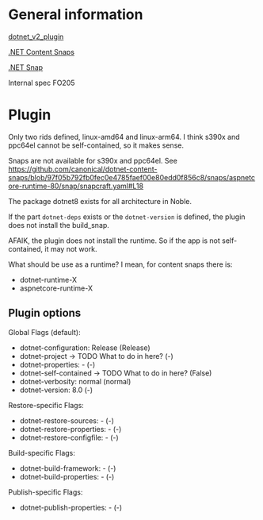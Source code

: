 # General information

[dotnet_v2_plugin](https://github.com/canonical/crafot-parts/blob/main/craft_parts/plugins/dotnet_v2_plugin.py)

[.NET Content Snaps](https://github.com/canonical/dotnet-content-snaps)

[.NET Snap](https://github.com/canonical/dotnet-snap)

Internal spec FO205

# Plugin

Only two rids defined, linux-amd64 and linux-arm64. I think
s390x and ppc64el cannot be self-contained, so it makes sense.

Snaps are not available for s390x and ppc64el. See https://github.com/canonical/dotnet-content-snaps/blob/97f05b792fb0fec0e4785faef00e80edd0f856c8/snaps/aspnetcore-runtime-80/snap/snapcraft.yaml#L18

The package dotnet8 exists for all architecture in Noble.

If the part `dotnet-deps` exists or the `dotnet-version` is defined, the plugin does not install the build_snap.

AFAIK, the plugin does not install the runtime. So if the app is not self-contained, it may not work.

What should be use as a runtime? I mean, for content snaps there is:
- dotnet-runtime-X
- aspnetcore-runtime-X


## Plugin options

Global Flags (default):

- dotnet-configuration: Release (Release)
- dotnet-project -> TODO What to do in here? (-)
- dotnet-properties: - (-)
- dotnet-self-contained -> TODO What to do in here? (False)
- dotnet-verbosity: normal (normal)
- dotnet-version: 8.0 (-)


Restore-specific Flags:

- dotnet-restore-sources: - (-)
- dotnet-restore-properties: - (-)
- dotnet-restore-configfile: - (-)


Build-specific Flags:

- dotnet-build-framework: - (-)
- dotnet-build-properties: - (-)


Publish-specific Flags:

- dotnet-publish-properties: - (-)
